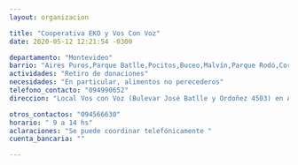 ```yaml
---
layout: organizacion

title: "Cooperativa EKO y Vos Con Voz"
date: 2020-05-12 12:21:54 -0300

departamento: "Montevideo"
barrio: "Aires Puros,Parque Batlle,Pocitos,Buceo,Malvín,Parque Rodó,Cordón,Centro"
actividades: "Retiro de donaciones"
necesidades: "En particular, alimentos no perecederos"
telefono_contacto: "094990652"
direccion: "Local Vos con Voz (Bulevar José Batlle y Ordoñez 4503) en Aires Puros.  Zonas Parque Batlle hasta Malvín, Parque Rodó, Cordón, Centro: coordinar telefónicamente"

otros_contactos: "094566630"
horario: " 9 a 14 hs"
aclaraciones: "Se puede coordinar telefónicamente "
cuenta_bancaria: ""

---
```

